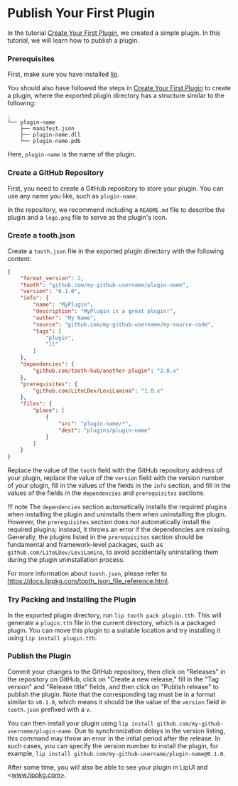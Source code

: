 # Publish Your First Plugin

In the tutorial [Create Your First Plugin](create_your_first_plugin.md), we created a simple plugin. In this tutorial, we will learn how to publish a plugin.

### Prerequisites

First, make sure you have installed [lip](https://github.com/lippkg/lip).

You should also have followed the steps in [Create Your First Plugin](create_your_first_plugin.md) to create a plugin, where the exported plugin directory has a structure similar to the following:

```
.
└── plugin-name
    ├── manifest.json
    ├── plugin-name.dll
    └── plugin-name.pdb
```

Here, `plugin-name` is the name of the plugin.

### Create a GitHub Repository

First, you need to create a GitHub repository to store your plugin. You can use any name you like, such as `plugin-name`.

In the repository, we recommend including a `README.md` file to describe the plugin and a `logo.png` file to serve as the plugin's icon.

### Create a tooth.json

Create a `tooth.json` file in the exported plugin directory with the following content:

```json
{
    "format_version": 2,
    "tooth": "github.com/my-github-username/plugin-name",
    "version": "0.1.0",
    "info": {
        "name": "MyPlugin",
        "description": "MyPlugin is a great plugin!",
        "author": "My Name",
        "source": "github.com/my-github-username/my-source-code",
        "tags": [
            "plugin",
            "ll"
        ]
    },
    "dependencies": {
        "github.com/tooth-hub/another-plugin": "2.0.x"
    },
    "prerequisites": {
        "github.com/LiteLDev/LeviLamina": "1.0.x"
    },
    "files": {
        "place": [
            {
                "src": "plugin-name/*",
                "dest": "plugins/plugin-name"
            }
        ]
    }
}
```

Replace the value of the `tooth` field with the GitHub repository address of your plugin, replace the value of the `version` field with the version number of your plugin, fill in the values of the fields in the `info` section, and fill in the values of the fields in the `dependencies` and `prerequisites` sections.

!!! note
    The `dependencies` section automatically installs the required plugins when installing the plugin and uninstalls them when uninstalling the plugin. However, the `prerequisites` section does not automatically install the required plugins; instead, it throws an error if the dependencies are missing. Generally, the plugins listed in the `prerequisites` section should be fundamental and framework-level packages, such as `github.com/LiteLDev/LeviLamina`, to avoid accidentally uninstalling them during the plugin uninstallation process.

For more information about `tooth.json`, please refer to <https://docs.lippkg.com/tooth_json_file_reference.html>.

### Try Packing and Installing the Plugin

In the exported plugin directory, run `lip tooth pack plugin.tth`. This will generate a `plugin.tth` file in the current directory, which is a packaged plugin. You can move this plugin to a suitable location and try installing it using `lip install plugin.tth`.

### Publish the Plugin

Commit your changes to the GitHub repository, then click on "Releases" in the repository on GitHub, click on "Create a new release," fill in the "Tag version" and "Release title" fields, and then click on "Publish release" to publish the plugin. Note that the corresponding tag must be in a format similar to `v0.1.0`, which means it should be the value of the `version` field in `tooth.json` prefixed with a `v`.

You can then install your plugin using `lip install github.com/my-github-username/plugin-name`. Due to synchronization delays in the version listing, this command may throw an error in the initial period after the release. In such cases, you can specify the version number to install the plugin, for example, `lip install github.com/my-github-username/plugin-name@0.1.0`.

After some time, you will also be able to see your plugin in LipUI and <www.lippkg.com>.
